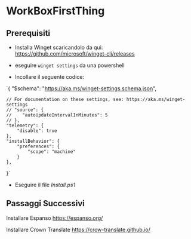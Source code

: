 # WorkBoxFirstThing

## Prerequisiti

- Installa Winget scaricandolo da qui: https://github.com/microsoft/winget-cli/releases

- eseguire `winget settings` da una powershell

- Incollare il seguente codice:

    
`{
    "$schema": "https://aka.ms/winget-settings.schema.json",

    // For documentation on these settings, see: https://aka.ms/winget-settings
    // "source": {
    //    "autoUpdateIntervalInMinutes": 5
    // },
    "telemetry": {
        "disable": true
    },
    "installBehavior": {
        "preferences": {
            "scope": "machine"
        }
    },
}`

- Eseguire il file *Install.ps1*

## Passaggi Successivi

Installare Espanso  https://espanso.org/

Installare Crown Translate https://crow-translate.github.io/
